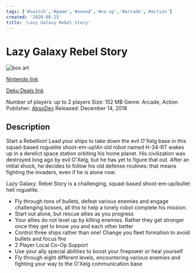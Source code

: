 ```yaml
---
tags: ['#switch','#game','#owned','#co-op','#arcade','#action']
created: '2020-08-25'
title: 'Lazy Galaxy Rebel Story'
---
```

# Lazy Galaxy Rebel Story

![box art](https://assets.nintendo.com/image/upload/c_pad,f_auto,h_613,q_auto,w_1089/ncom/en_US/games/switch/l/lazy-galaxy-rebel-story-switch/hero?v=2021042818)

[Nintendo link](https://www.nintendo.com/games/detail/lazy-galaxy-rebel-story-switch/)

[Deku Deals link](https://www.dekudeals.com/items/lazy-galaxy-rebel-story)

Number of players: up to 2 players
Size: 152 MB
Genre: Arcade, Action
Publisher: [AbsoDev](https://www.dekudeals.com/games?include[collection]=true&filter[publisher]=AbsoDev)
Released: December 14, 2018

## Description

Start a Rebellion! Lead your ships to take down the evil O'Xelg base in this squad-based roguelite shoot-em-up!An old robot named H-34-RT wakes up in a derelict space station orbiting his home planet. His civilization was destroyed long ago by evil O'Xelg, but he has yet to figure that out. After an initial shock, he decides to follow his old defense routines: that means fighting the invaders, even if he is alone now.

Lazy Galaxy: Rebel Story is a challenging, squad-based shoot-em-up/bullet hell roguelite.

* Fly through tons of bullets, defeat various enemies and engage challenging bosses, all this to help a lonely robot complete his mission.
* Start out alone, but rescue allies as you progress
* Your allies do not level up by killing enemies. Rather they get stronger once they get to know you and each other better
* Control three ships rather than one! Change you fleet formation to avoid bullets and focus fire	
* 2 Player Local Co-Op Support
* Use your ally special abilities to boost your firepower or heal yourself
* Fly through eight different levels, encountering various enemies and fighting your way to the O'Xelg communication base

